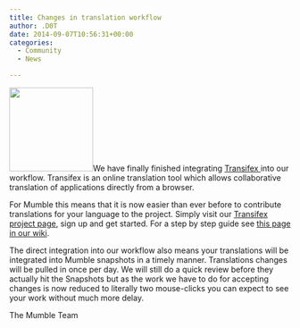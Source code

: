 ```yaml
---
title: Changes in translation workflow
author: .D0T
date: 2014-09-07T10:56:31+00:00
categories:
  - Community
  - News

---
```

<img class="alignleft size-thumbnail wp-image-198" title="spelling" src="http://blog.mumble.info/wp-uploads/2010/10/spelling-150x150.jpg" alt="" width="150" height="150" />We have finally finished integrating <a href="https://www.transifex.com/" target="_blank">Transifex </a>into our workflow. Transifex is an online translation tool which allows collaborative translation of applications directly from a browser.

For Mumble this means that it is now easier than ever before to contribute translations for your language to the project. Simply visit our <a href="https://www.transifex.com/projects/p/mumble/" target="_blank">Transifex project page</a>, sign up and get started. For a step by step guide see <a href="http://wiki.mumble.info/wiki/Language_Translation" target="_blank">this page in our wiki</a>.

<!--more-->The direct integration into our workflow also means your translations will be integrated into Mumble snapshots in a timely manner. Translations changes will be pulled in once per day. We will still do a quick review before they actually hit the Snapshots but as the work we have to do for accepting changes is now reduced to literally two mouse-clicks you can expect to see your work without much more delay.

The Mumble Team
